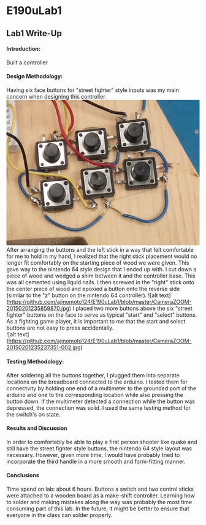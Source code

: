 # E190uLab1
## Lab1 Write-Up
#### Introduction:
Built a controller

#### Design Methodology:
Having six face buttons for "street fighter" style inputs was my main concern when designing this controller.  
![alt text](https://github.com/ajinomoto124/E190uLab1/blob/master/CameraZOOM-20150201235237351-001.jpg)
After arranging the buttons and the left stick in a way that felt comfortable for me to hold in my hand, I realized that the right stick placement would no longer fit comfortably on the starting piece of wood we were given.  This gave way to the nintendo 64 style design that I ended up with.  I cut down a piece of wood and wedged a shim between it and the controller base.  This was all cemented using liquid nails.  I then screwed in the "right" stick onto the center piece of wood and epoxied a button onto the reverse side (similar to the "z" button on the nintendo 64 controller).
![alt text] (https://github.com/ajinomoto124/E190uLab1/blob/master/CameraZOOM-20150201235859870.jpg)
I placed two more buttons above the six "street fighter" buttons on the face to serve as typical "start" and "select" buttons.  As a fighting game player, it is important to me that the start and select buttons are not easy to press accidentally.  
![alt text] (https://github.com/ajinomoto124/E190uLab1/blob/master/CameraZOOM-20150201235237351-002.jpg)

#### Testing Methodology:
After soldering all the buttons together, I plugged them into separate locations on the breadboard connected to the arduino.  I tested them for connectvity by holding one end of a multimeter to the grounded port of the arduino and one to the corresponding location while also pressing the button down.  If the multimeter detected a connection while the button was depressed, the connection was solid.  I used the same testing method for the switch's on state.

#### Results and Discussion
In order to comfortably be able to play a first person shooter like quake and still have the street fighter style buttons, the nintendo 64 style layout was necessary.  However, given more time, I would have probably tried to incorporate the third handle in a more smooth and form-fitting manner.

#### Conclusions
Time spend on lab: about 6 hours.
Buttons a switch and two control sticks were attached to a wooden board as a make-shift controller.  Learning how to solder and making mistakes along the way was probably the most time consuming part of this lab.  In the future, it might be better to ensure that everyone in the class can solder properly.
